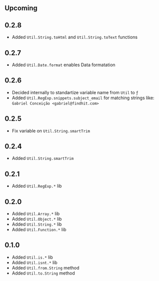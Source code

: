 ## Upcoming

## 0.2.8
- Added `Util.String.toHtml` and `Util.String.toText` functions

## 0.2.7
- Added `Util.Date.format` enables Data formatation

## 0.2.6
- Decided internally to standartize variable name from `Util` to `ƒ`
- Added `Util.RegExp.snippets.subject_email` for matching strings like:
`Gabriel Conceição <gabriel@findhit.com>`

## 0.2.5
- Fix variable on `Util.String.smartTrim`

## 0.2.4
- Added `Util.String.smartTrim`

## 0.2.1
- Added `Util.RegExp.*` lib

## 0.2.0
- Added `Util.Array.*` lib
- Added `Util.Object.*` lib
- Added `Util.String.*` lib
- Added `Util.Function.*` lib

## 0.1.0
- Added `Util.is.*` lib
- Added `Util.isnt.*` lib
- Added `Util.from.String` method
- Added `Util.to.String` method
